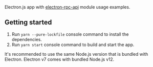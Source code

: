 Electron.js app with [electron-rpc-api](https://github.com/vladimiry/electron-rpc-api) module usage examples.

## Getting started

1. Run `yarn --pure-lockfile` console command to install the dependencies.
2. Run `yarn start` console command to build and start the app.

It's recommended to use the same Node.js version that is bundled with Electron. Electron v7 comes with bundled Node.js v12.
